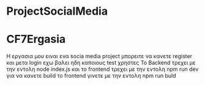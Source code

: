 # ProjectSocialMedia
# CF7Ergasia
Η εργασια μου ειναι ενα socia media project μπορειτε να κανετε register και μετα login εχω βαλει ηδη καποιους test χρηστες
Το Backend τρεχει με την εντολη node index.js και το frontend τρεχει με την εντολη npm run dev 
για να κανετε build το frontend γινετε με την εντολη npm run buld 
